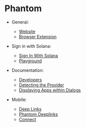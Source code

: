 
# Phantom

- General:
  - [Website](https://phantom.app/)
  - [Browser Extension](https://chromewebstore.google.com/detail/phantom/bfnaelmomeimhlpmgjnjophhpkkoljpa)
  
- Sign in with Solana:
  - [Sign In With Solana](https://github.com/phantom/sign-in-with-solana)
  - [Playground](https://siws.vercel.app/)
  
- Documentation:
  - [Developers](https://phantom.app/learn/developers)
  - [Detecting the Provider](https://docs.phantom.app/solana/detecting-the-provider)
  - [Displaying Apps within Dialogs](https://docs.phantom.app/best-practices/displaying-your-app)

- Mobile:
  - [Deep Links](https://phantom.app/learn/blog/the-complete-guide-to-phantom-deeplinks)
  - [Phantom Deeplinks](https://docs.phantom.app/phantom-deeplinks/deeplinks-ios-and-android)
  - [Connect](https://docs.phantom.app/phantom-deeplinks/provider-methods/connect)
